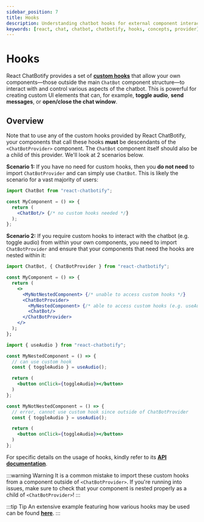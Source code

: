 ```yaml
---
sidebar_position: 7
title: Hooks
description: Understanding chatbot hooks for external component interaction.
keywords: [react, chat, chatbot, chatbotify, hooks, concepts, provider]
---
```


# Hooks

React ChatBotify provides a set of [**custom hooks**](/api/hooks) that allow your own components—those outside the main `ChatBot` component structure—to interact with and control various aspects of the chatbot. This is powerful for creating custom UI elements that can, for example, **toggle audio**, **send messages**, or **open/close the chat window**.

## Overview

Note that to use any of the custom hooks provided by React ChatBotify, your components that call these hooks **must** be descendants of the `<ChatBotProvider>` component. The `ChatBot` component itself should also be a child of this provider. We'll look at 2 scenarios below.

**Scenario 1:** If you have no need for custom hooks, then you **do not need** to import `ChatBotProvider` and can simply use `ChatBot`. This is likely the scenario for a vast majority of users:

```jsx title=MyComponent.js
import ChatBot from "react-chatbotify";

const MyComponent = () => {
  return (
    <ChatBot/> {/* no custom hooks needed */}
  );
};
```

**Scenario 2:** If you require custom hooks to interact with the chatbot (e.g. toggle audio) from within your own components, you need to import `ChatBotProvider` and ensure that your components that need the hooks are nested within it:

```jsx title=MyComponent.js
import ChatBot, { ChatBotProvider } from "react-chatbotify";

const MyComponent = () => {
  return (
    <>
      <MyNotNestedComponent> {/* unable to access custom hooks */}
      <ChatBotProvider>
        <MyNestedComponent> {/* able to access custom hooks (e.g. useAudio) */}
        <ChatBot/>
      </ChatBotProvider>
    </>
  );
};
```

```jsx title=MyNestedComponent
import { useAudio } from "react-chatbotify";

const MyNestedComponent = () => {
  // can use custom hook
  const { toggleAudio } = useAudio();

  return (
    <button onClick={toggleAudio}></button>
  )
};

const MyNotNestedComponent = () => {
  // error, cannot use custom hook since outside of ChatBotProvider
  const { toggleAudio } = useAudio();

  return (
    <button onClick={toggleAudio}></button>
  )
};
```

For specific details on the usage of hooks, kindly refer to its [**API documentation**](/api/hooks).

:::warning Warning
It is a common mistake to import these custom hooks from a component outside of `<ChatBotProvider>`. If you're running into issues, make sure to check that your component is nested properly as a child of `<ChatBotProvider>`!
:::

:::tip Tip
An extensive example featuring how various hooks may be used can be found [**here**](/examples/custom_hooks).
:::
